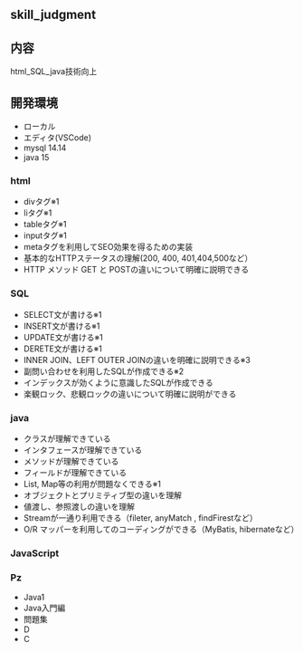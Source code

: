 ## skill_judgment

## 内容
html_SQL_java技術向上

## 開発環境
- ローカル
- エディタ(VSCode)
- mysql 14.14
- java 15

### html
- divタグ※1
- liタグ※1
- tableタグ※1
- inputタグ※1
- metaタグを利用してSEO効果を得るための実装
- 基本的なHTTPステータスの理解(200, 400, 401,404,500など）
- HTTP メソッド GET と POSTの違いについて明確に説明できる

### SQL
- SELECT文が書ける※1
- INSERT文が書ける※1
- UPDATE文が書ける※1
- DERETE文が書ける※1
- INNER JOIN、LEFT OUTER JOINの違いを明確に説明できる※3
- 副問い合わせを利用したSQLが作成できる※2
- インデックスが効くように意識したSQLが作成できる
- 楽観ロック、悲観ロックの違いについて明確に説明ができる

### java
- クラスが理解できている
- インタフェースが理解できている
- メソッドが理解できている
- フィールドが理解できている
- List, Map等の利用が問題なくできる※1
- オブジェクトとプリミティブ型の違いを理解
- 値渡し、参照渡しの違いを理解
- Streamが一通り利用できる（fileter, anyMatch , findFirestなど）
- O/R マッパーを利用してのコーディングができる（MyBatis, hibernateなど）

### JavaScript

### Pz
- Java1
- Java入門編
- 問題集
- D
- C
